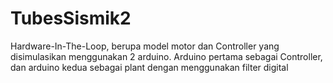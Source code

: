 # TubesSismik2
Hardware-In-The-Loop, berupa model motor dan Controller yang disimulasikan menggunakan 2 arduino. Arduino pertama sebagai Controller, dan arduino kedua sebagai plant dengan menggunakan filter digital
